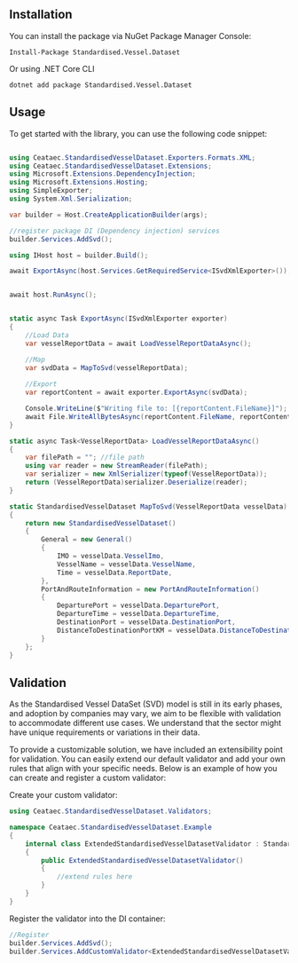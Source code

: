 ## Installation

You can install the package via NuGet Package Manager Console:

```shell
Install-Package Standardised.Vessel.Dataset
```

Or using .NET Core CLI

```shell
dotnet add package Standardised.Vessel.Dataset
```

## Usage
To get started with the library, you can use the following code snippet:

```c#

using Ceataec.StandardisedVesselDataset.Exporters.Formats.XML;
using Ceataec.StandardisedVesselDataset.Extensions;
using Microsoft.Extensions.DependencyInjection;
using Microsoft.Extensions.Hosting;
using SimpleExporter;
using System.Xml.Serialization;

var builder = Host.CreateApplicationBuilder(args);

//register package DI (Dependency injection) services
builder.Services.AddSvd();

using IHost host = builder.Build();

await ExportAsync(host.Services.GetRequiredService<ISvdXmlExporter>());


await host.RunAsync();


static async Task ExportAsync(ISvdXmlExporter exporter)
{
    //Load Data
    var vesselReportData = await LoadVesselReportDataAsync();

    //Map
    var svdData = MapToSvd(vesselReportData);
    
    //Export
    var reportContent = await exporter.ExportAsync(svdData);

    Console.WriteLine($"Writing file to: [{reportContent.FileName}]");
    await File.WriteAllBytesAsync(reportContent.FileName, reportContent.Content);
}

static async Task<VesselReportData> LoadVesselReportDataAsync()
{
    var filePath = ""; //file path
    using var reader = new StreamReader(filePath);
    var serializer = new XmlSerializer(typeof(VesselReportData));
    return (VesselReportData)serializer.Deserialize(reader);
}

static StandardisedVesselDataset MapToSvd(VesselReportData vesselData)
{
    return new StandardisedVesselDataset()
    {
        General = new General()
        {
            IMO = vesselData.VesselImo,
            VesselName = vesselData.VesselName,
            Time = vesselData.ReportDate,
        },
        PortAndRouteInformation = new PortAndRouteInformation()
        {
            DeparturePort = vesselData.DeparturePort,
            DepartureTime = vesselData.DepartureTime,
            DestinationPort = vesselData.DestinationPort,
            DistanceToDestinationPortKM = vesselData.DistanceToDestinationPortKM
        }
    };
}

```
## Validation

As the Standardised Vessel DataSet (SVD) model is still in its early phases, and adoption by companies may vary, we aim to be flexible with validation to accommodate different use cases. We understand that the sector might have unique requirements or variations in their data.

To provide a customizable solution, we have included an extensibility point for validation. You can easily extend our default validator and add your own rules that align with your specific needs. Below is an example of how you can create and register a custom validator:

Create your custom validator:

```csharp
using Ceataec.StandardisedVesselDataset.Validators;

namespace Ceataec.StandardisedVesselDataset.Example
{
    internal class ExtendedStandardisedVesselDatasetValidator : StandardisedVesselDatasetValidator
    {
        public ExtendedStandardisedVesselDatasetValidator()
        {
            //extend rules here
        }
    }
}
```
Register the validator into the DI container:

```csharp
//Register 
builder.Services.AddSvd();
builder.Services.AddCustomValidator<ExtendedStandardisedVesselDatasetValidator>();
```



